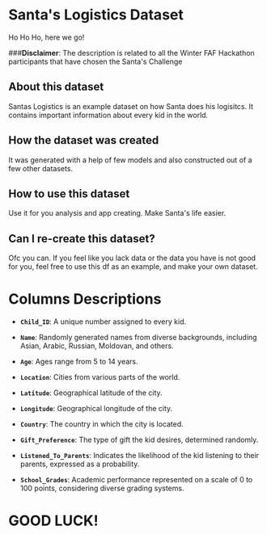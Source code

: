 # Santa's Logistics Dataset
Ho Ho Ho, here we go!

###**Disclaimer**: The description is related to all the Winter FAF Hackathon participants that have chosen the Santa's Challenge
## About this dataset
Santas Logistics is an example dataset on how Santa does his logisitcs. It contains important information about every kid in the world.
## How the dataset was created
It was generated with a help of few models and also constructed out of a few other datasets.

## How to use this dataset
Use it for you analysis and app creating. Make Santa's life easier.

## Can I re-create this dataset?
Ofc you can. If you feel like you lack data or the data you have is not good for you, feel free to use this df as an example, and make your own dataset.

# Columns Descriptions

- **`Child_ID`**: A unique number assigned to every kid.

- **`Name`**: Randomly generated names from diverse backgrounds, including Asian, Arabic, Russian, Moldovan, and others.

- **`Age`**: Ages range from 5 to 14 years.

- **`Location`**: Cities from various parts of the world.

- **`Latitude`**: Geographical latitude of the city.

- **`Longitude`**: Geographical longitude of the city.

- **`Country`**: The country in which the city is located.

- **`Gift_Preference`**: The type of gift the kid desires, determined randomly.

- **`Listened_To_Parents`**: Indicates the likelihood of the kid listening to their parents, expressed as a probability.

- **`School_Grades`**: Academic performance represented on a scale of 0 to 100 points, considering diverse grading systems.

# GOOD LUCK!
